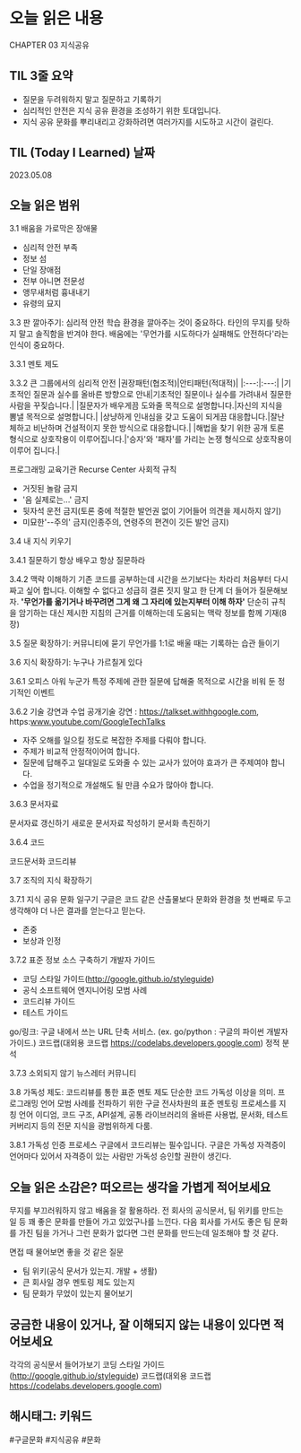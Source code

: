 
# 오늘 읽은 내용

CHAPTER 03 지식공유

## TIL 3줄 요약

- 질문을 두려워하지 말고 질문하고 기록하기
- 심리적인 안전은 지식 공유 환경을 조성하기 위한 토대입니다.
- 지식 공유 문화를 뿌리내리고 강화하려면 여러가지를 시도하고 시간이 걸린다.

## TIL (Today I Learned) 날짜

2023.05.08

## 오늘 읽은 범위

3.1 배움을 가로막은 장애물

- 심리적 안전 부족
- 정보 섬
- 단일 장애점
- 전부 아니면 전문성
- 앵무새처럼 흉내내기
- 유령의 묘지

3.3 판 깔아주기: 심리적 안전
학습 환경을 깔아주는 것이 중요하다.
타인의 무지를 탓하지 말고 솔직함을 반겨야 한다.
배움에는 '무언가를 시도하다가 실패해도 안전하다'라는 인식이 중요하다.

3.3.1 멘토 제도

3.3.2 큰 그룹에서의 심리적 안전
|권장패턴(협조적)|안티패턴(적대적)|
|:---:|:---:|
|기초적인 질문과 실수를 올바른 방향으로 안내|기초적인 질문이나 실수를 가려내서 질문한 사람을 꾸짖습니다.|
|질문자가 배우게끔 도와줄 목적으로 설명합니다.|자신의 지식을 뽐낼 목적으로 설명합니다.|
|상냥하게 인내심을 갖고 도움이 되게끔 대응합니다.|잘난체하고 비난하며 건설적이지 못한 방식으로 대응합니다.|
|해법을 찾기 위한 공개 토론 형식으로 상호작용이 이루어집니다.|'승자'와 '패자'를 가리는 논쟁 형식으로 상호작용이 이루어 집니다.|

프로그래밍 교육기관 Recurse Center 사회적 규칙

- 거짓된 놀람 금지
- '음 실제로는...' 금지
- 뒷자석 운전 금지(토론 중에 적절한 발언권 없이 기어들어 의견을 제시하지 않기)
- 미묘한'--주의' 금지(인종주의, 연령주의 편견이 깃든 발언 금지)

3.4 내 지식 키우기

3.4.1 질문하기
항상 배우고 항상 질문하라

3.4.2 맥락 이해하기
기존 코드를 공부하는데 시간을 쓰기보다는 차라리 처음부터 다시 짜고 싶어 합니다.
이해할 수 없다고 성급히 결론 짓지 말고 한 단계 더 들어가 질문해보자.
**'무언가를 옮기거나 바꾸려면 그게 왜 그 자리에 있는지부터 이해 하자'**
단순히 규칙을 암기하는 대신 제시한 지침의 근거를 이해하는데 도움되는 맥락 정보를 함께 기재(8장)

3.5 질문 확장하기: 커뮤니티에 묻기
무언가를 1:1로 배울 때는 기록하는 습관 들이기

3.6 지식 확장하기: 누구나 가르칠게 있다

3.6.1 오피스 아워
누군가 특정 주제에 관한 질문에 답해줄 목적으로 시간을 비워 둔 정기적인 이벤트

3.6.2 기술 강연과 수업
공개기술 강연 : https://talkset.withhgoogle.com, https:www.youtube.com/GoogleTechTalks

- 자주 오해를 일으킬 정도로 복잡한 주제를 다뤄야 합니다.
- 주제가 비교적 안정적이어여 합니다.
- 질문에 답해주고 일대일로 도와줄 수 있는 교사가 있어야 효과가 큰 주제여야 합니다.
- 수업을 정기적으로 개설해도 될 만큼 수요가 많아야 합니다.

3.6.3 문서자료

문서자료 갱신하기
새로운 문서자료 작성하기
문서화 촉진하기

3.6.4 코드

코드문서화
코드리뷰

3.7 조직의 지식 확장하기

3.7.1 지식 공유 문화 일구기
구글은 코드 같은 산출물보다 문화와 환경을 첫 번째로 두고 생각해야 더 나은 결과를 얻는다고 믿는다.

- 존중
- 보상과 인정

3.7.2 표준 정보 소스 구축하기
개발자 가이드

- 코딩 스타일 가이드(http://google.github.io/styleguide)
- 공식 소프트웨어 엔지니어링 모범 사례
- 코드리뷰 가이드
- 테스트 가이드
  
go/링크: 구글 내에서 쓰는 URL 단축 서비스. (ex. go/python : 구글의 파이썬 개발자 가이드.)
코드랩(대외용 코드랩 https://codelabs.developers.google.com)
정적 분석

3.7.3 소외되지 않기
뉴스레터
커뮤니티

3.8 가독성 제도: 코드리뷰를 통한 표준 멘토 제도
단순한 코드 가독성 이상을 의미.
프로그래밍 언어 모범 사례를 전파하기 위한 구글 전사차원의 표준 멘토링 프로세스를 지칭
언어 이디엄, 코드 구조, API설계, 공통 라이브러리의 올바른 사용법, 문서화, 테스트 커버리지 등의 전문 지식을 광범위하게 다룸.

3.8.1 가독성 인증 프로세스
구글에서 코드리뷰는 필수입니다. 
구글은 가독성 자격증이 언어마다 있어서 자격증이 있는 사람만 가독성 승인할 권한이 생긴다.

## 오늘 읽은 소감은? 떠오르는 생각을 가볍게 적어보세요

무지를 부끄러워하지 않고 배움을 잘 활용하라.
전 회사의 공식문서, 팀 위키를 만드는 일 등 꽤 좋은 문화를 만들어 가고 있었구나를 느낀다.
다음 회사를 가서도 좋은 팀 문화를 가진 팀을 가거나 그런 문화가 없다면 그런 문화를 만드는데 일조해야 할 것 같다.

면접 때 물어보면 좋을 것 같은 질문

- 팀 위키(공식 문서가 있는지. 개발 + 생활)
- 큰 회사일 경우 멘토링 제도 있는지
- 팀 문화가 무었이 있는지 물어보기

## 궁금한 내용이 있거나, 잘 이해되지 않는 내용이 있다면 적어보세요

각각의 공식문서 들어가보기
코딩 스타일 가이드(http://google.github.io/styleguide)
코드랩(대외용 코드랩 https://codelabs.developers.google.com)

## 해시태그: 키워드

#구글문화 #지식공유 #문화